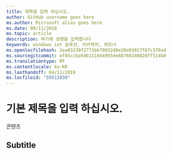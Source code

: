 ```yaml
---
title: 제목을 입력 하십시오.
author: GitHub username goes here
ms.author: Microsoft alias goes here
ms.date: 09/11/2018
ms.topic: article
description: 여기에 설명을 입력합니다
keywords: windows iot 솔루션, 아키텍처, 파트너
ms.openlocfilehash: 2ea83230f2771bb70032d8e20e93017f67c370ad
ms.sourcegitcommit: ef85ccba54b1118d49554e88768240020ff514b0
ms.translationtype: MT
ms.contentlocale: ko-KR
ms.lasthandoff: 04/11/2019
ms.locfileid: "59512830"
---
```

# <a name="main-title-goes-here"></a>기본 제목을 입력 하십시오.

콘텐츠

## <a name="subtitle"></a>Subtitle
